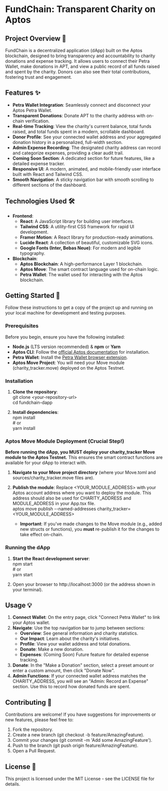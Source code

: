 
# **FundChain: Transparent Charity on Aptos**

## **Project Overview 🌟**

FundChain is a decentralized application (dApp) built on the Aptos blockchain, designed to bring transparency and accountability to charity donations and expense tracking. It allows users to connect their Petra Wallet, make donations in APT, and view a public record of all funds raised and spent by the charity. Donors can also see their total contributions, fostering trust and engagement.

## **Features ✨**

* **Petra Wallet Integration**: Seamlessly connect and disconnect your Aptos Petra Wallet.  
* **Transparent Donations**: Donate APT to the charity address with on-chain verification.  
* **Real-time Tracking**: View the charity's current balance, total funds raised, and total funds spent in a modern, scrollable dashboard.  
* **Donor Profile**: See your connected wallet address and your aggregated donation history in a personalized, full-width section.  
* **Admin Expense Recording**: The designated charity address can record and categorize expenses, providing a clear audit trail.  
* **Coming Soon Section**: A dedicated section for future features, like a detailed expense tracker.  
* **Responsive UI**: A modern, animated, and mobile-friendly user interface built with React and Tailwind CSS.  
* **Smooth Navigation**: A sticky navigation bar with smooth scrolling to different sections of the dashboard.

## **Technologies Used 🛠️**

* **Frontend**:  
  * **React**: A JavaScript library for building user interfaces.  
  * **Tailwind CSS**: A utility-first CSS framework for rapid UI development.  
  * **Framer Motion**: A React library for production-ready animations.  
  * **Lucide React**: A collection of beautiful, customizable SVG icons.  
  * **Google Fonts (Inter, Bebas Neue)**: For modern and legible typography.  
* **Blockchain**:  
  * **Aptos Blockchain**: A high-performance Layer 1 blockchain.  
  * **Aptos Move**: The smart contract language used for on-chain logic.  
  * **Petra Wallet**: The wallet used for interacting with the Aptos blockchain.

## **Getting Started 🚀**

Follow these instructions to get a copy of the project up and running on your local machine for development and testing purposes.

### **Prerequisites**

Before you begin, ensure you have the following installed:

* **Node.js** (LTS version recommended) & **npm** or **Yarn**  
* **Aptos CLI**: Follow the [official Aptos documentation](https://www.google.com/search?q=https://aptos.dev/build/cli/install-aptos-cli) for installation.  
* **Petra Wallet**: Install the [Petra Wallet browser extension](https://petra.app/).  
* **Aptos Move Project**: You will need your Move module (charity\_tracker.move) deployed on the Aptos Testnet.

### **Installation**

1. **Clone the repository**:  
   git clone \<your-repository-url\>  
   cd fundchain-dapp

2. **Install dependencies**:  
   npm install  
   \# or  
   yarn install

### **Aptos Move Module Deployment (Crucial Step\!)**

**Before running the dApp, you MUST deploy your charity\_tracker Move module to the Aptos Testnet.** This ensures the smart contract functions are available for your dApp to interact with.

1. **Navigate to your Move project directory** (where your Move.toml and sources/charity\_tracker.move files are).  
2. **Publish the module**: Replace \<YOUR\_MODULE\_ADDRESS\> with your Aptos account address where you want to deploy the module. This address should also be used for CHARITY\_ADDRESS and MODULE\_ADDRESS in your App.tsx file.  
   aptos move publish \--named-addresses charity\_tracker=\<YOUR\_MODULE\_ADDRESS\>

   * **Important**: If you've made changes to the Move module (e.g., added new structs or functions), you **must** re-publish it for the changes to take effect on-chain.

### **Running the dApp**

1. **Start the React development server**:  
   npm start  
   \# or  
   yarn start

2. Open your browser to http://localhost:3000 (or the address shown in your terminal).

## **Usage 💡**

1. **Connect Wallet**: On the entry page, click "Connect Petra Wallet" to link your Aptos wallet.  
2. **Navigate**: Use the top navigation bar to jump between sections:  
   * **Overview**: See general information and charity statistics.  
   * **Our Impact**: Learn about the charity's initiatives.  
   * **Profile**: View your wallet address and total donations.  
   * **Donate**: Make a new donation.  
   * **Expenses**: (Coming Soon) Future feature for detailed expense tracking.  
3. **Donate**: In the "Make a Donation" section, select a preset amount or enter a custom amount, then click "Donate Now".  
4. **Admin Functions**: If your connected wallet address matches the CHARITY\_ADDRESS, you will see an "Admin: Record an Expense" section. Use this to record how donated funds are spent.

## **Contributing 🤝**

Contributions are welcome\! If you have suggestions for improvements or new features, please feel free to:

1. Fork the repository.  
2. Create a new branch (git checkout \-b feature/AmazingFeature).  
3. Commit your changes (git commit \-m 'Add some AmazingFeature').  
4. Push to the branch (git push origin feature/AmazingFeature).  
5. Open a Pull Request.

## **License 📄**

This project is licensed under the MIT License \- see the LICENSE file for details.
